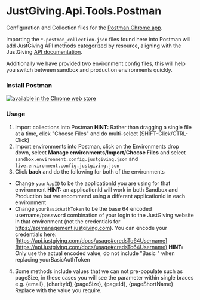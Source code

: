 JustGiving.Api.Tools.Postman
============================

Configuration and Collection files for the [Postman Chrome app](https://chrome.google.com/webstore/detail/postman/fhbjgbiflinjbdggehcddcbncdddomop).

Importing the `*.postman_collection.json` files found here into Postman will add JustGiving API methods categorized by resource, aligning with the JustGiving [API documentation](https://api.justgiving.com/docs).

Additionally we have provided two environment config files, this will help you switch between sandbox and production environments quickly.

### Install Postman

[![available in the Chrome web store](https://developer.chrome.com/webstore/images/ChromeWebStore_Badge_v2_206x58.png)](https://chrome.google.com/webstore/detail/postman-rest-client/fdmmgilgnpjigdojojpjoooidkmcomcm?hl=en)

### Usage

1. Import collections into Postman **HINT:** Rather than dragging a single file at a time, click "Choose Files" and do multi-select (SHIFT-Click/CTRL-Click)
2. Import environments into Postman, click on the Environments drop down, select **Manage environments/Import/Choose Files** and select `sandbox.environment.config.justgiving.json` and `live.environment.config.justgiving.json`
3. Click **back** and do the following for both of the environments
  * Change `yourAppID` to be the applicationId you are using for that environment **HINT:** an applicationId will work in both Sandbox and Production but we recommend using a different applicationId in each environment
  * Change `yourBasicAuthToken` to be the base 64 encoded username/password combination of your login to the JustGiving website in that environment (not the credentials for https://apimanagement.justgiving.com). You can encode your credentials here: [https://api.justgiving.com/docs/usage#credsTo64Username](https://api.justgiving.com/docs/usage#credsTo64Username) **HINT:** Only use the actual encoded value, do not include "Basic " when replacing yourBasicAuthToken
4. Some methods include values that we can not pre-populate such as pageSize, in these cases you will see the parameter within single braces e.g. {email}, {charityId},{pageSize}, {pageId}, {pageShortName}   Replace with the value you require.
